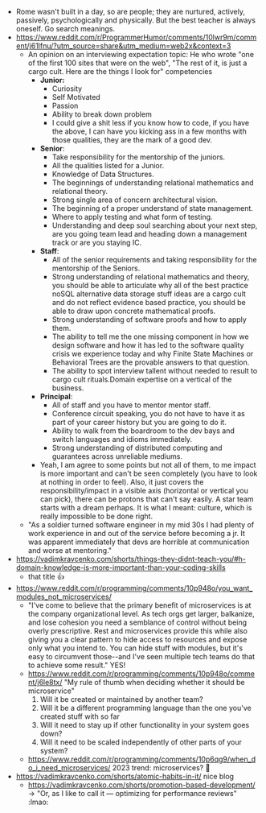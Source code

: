 - Rome wasn't built in a day, so are people; they are nurtured, actively, passively, psychologically and physically. But the best teacher is always oneself. Go search meanings.
- https://www.reddit.com/r/ProgrammerHumor/comments/10lwr9m/comment/j61lfnu/?utm_source=share&utm_medium=web2x&context=3
	- An opinion on an interviewing expectation topic: He who wrote "one of the first 100 sites that were on the web", "The rest of it, is just a cargo cult. Here are the things I look for" competencies
		- **Junior:**
			- Curiosity
			- Self Motivated
			- Passion
			- Ability to break down problem
			- I could give a shit less if you know how to code, if you have the above, I can have you kicking ass in a few months with those qualities, they are the mark of a good dev.
		- **Senior**:
			- Take responsibility for the mentorship of the juniors.
			- All the qualities listed for a Junior.
			- Knowledge of Data Structures.
			- The beginnings of understanding relational mathematics and relational theory.
			- Strong single area of concern architectural vision.
			- The beginning of a proper understand of state management.
			- Where to apply testing and what form of testing.
			- Understanding and deep soul searching about your next step, are you going team lead and heading down a management track or are you staying IC.
		- **Staff**:
			- All of the senior requirements and taking responsibility for the mentorship of the Seniors.
			- Strong understanding of relational mathematics and theory, you should be able to articulate why all of the best practice noSQL alternative data storage stuff ideas are a cargo cult and do not reflect evidence based practice, you should be able to draw upon concrete mathematical proofs.
			- Strong understanding of software proofs and how to apply them.
			- The ability to tell me the one missing component in how we design software and how it has led to the software quality crisis we experience today and why Finite State Machines or Behavioral Trees are the provable answers to that question.
			- The ability to spot interview tallent without needed to result to cargo cult rituals.Domain expertise on a vertical of the business.
		- **Principal**:
			- All of staff and you have to mentor mentor staff.
			- Conference circuit speaking, you do not have to have it as part of your career history but you are going to do it.
			- Ability to walk from the boardroom to the dev bays and switch languages and idioms immediately.
			- Strong understanding of distributed computing and guarantees across unreliable mediums.
		- Yeah, I am agree to some points but not all of them, to me impact is more important and can't be seen completely (you have to look at nothing in order to feel). Also, it just covers the responsibility/impact in a visible axis (horizontal or vertical you can pick), there can be protons that can't say easily. A star team starts with a dream perhaps. It is what I meant: culture, which is really impossible to be done right.
	- "As a soldier turned software engineer in my mid 30s I had plenty of work experience in and out of the service before becoming a jr. It was apparent immediately that devs are horrible at communication and worse at mentoring."
- https://vadimkravcenko.com/shorts/things-they-didnt-teach-you/#h-domain-knowledge-is-more-important-than-your-coding-skills
	- that title :+1:
- https://www.reddit.com/r/programming/comments/10p948o/you_want_modules_not_microservices/
	- "I've come to believe that the primary benefit of microservices is at the company organizational level. As tech orgs get larger, balkanize, and lose cohesion you need a semblance of control without being overly prescriptive. Rest and microservices provide this while also giving you a clear pattern to hide access to resources and expose only what you intend to. You can hide stuff with modules, but it's easy to circumvent those--and I've seen multiple tech teams do that to achieve some result." YES!
	- https://www.reddit.com/r/programming/comments/10p948o/comment/j6le8tx/ "My rule of thumb when deciding whether it should be microservice"
		1. Will it be created or maintained by another team?
		2. Will it be a different programming language than the one you've created stuff with so far
		3.  Will it need to stay up if other functionality in your system goes down?
		4.  Will it need to be scaled independently of other parts of your system?
	- https://www.reddit.com/r/programming/comments/10p6qg9/when_do_i_need_microservices/ 2023 trend: microservices? :thinking:
- https://vadimkravcenko.com/shorts/atomic-habits-in-it/ nice blog
	- https://vadimkravcenko.com/shorts/promotion-based-development/ -> "Or, as I like to call it — optimizing for performance reviews" :lmao: